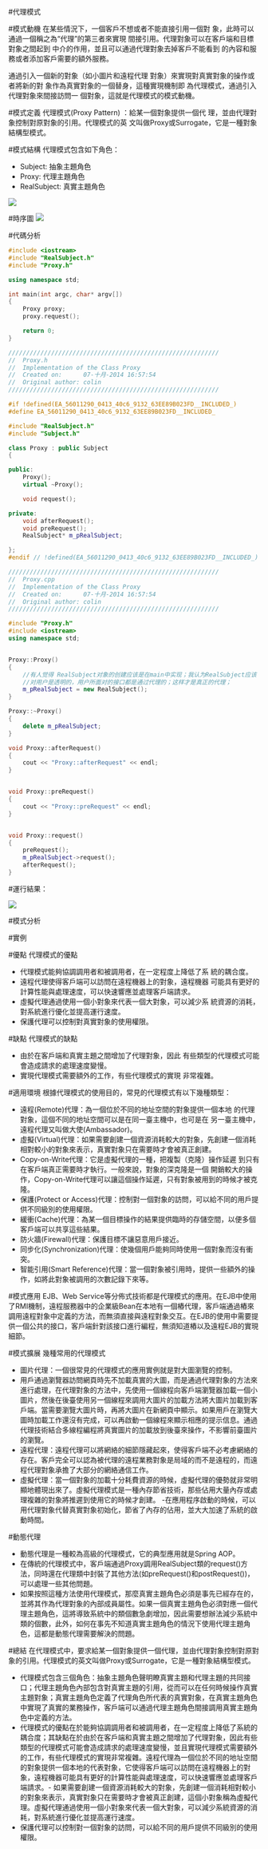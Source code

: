 #代理模式

#模式動機
在某些情況下，一個客戶不想或者不能直接引用一個對 象，此時可以通過一個稱之為“代理”的第三者來實現 間接引用。代理對象可以在客戶端和目標對象之間起到 中介的作用，並且可以通過代理對象去掉客戶不能看到 的內容和服務或者添加客戶需要的額外服務。

通過引入一個新的對象（如小圖片和遠程代理 對象）來實現對真實對象的操作或者將新的對 象作為真實對象的一個替身，這種實現機制即 為代理模式，通過引入代理對象來間接訪問一 個對象，這就是代理模式的模式動機。


#模式定義
代理模式(Proxy Pattern) ：給某一個對象提供一個代 理，並由代理對象控制對原對象的引用。代理模式的英 文叫做Proxy或Surrogate，它是一種對象結構型模式。


#模式結構
代理模式包含如下角色：

- Subject: 抽象主題角色
- Proxy: 代理主題角色
- RealSubject: 真實主題角色

![](../_static/Proxy.jpg)


#時序圖
![](../_static/seq_Proxy.jpg)

#代碼分析
```cpp
#include <iostream>
#include "RealSubject.h"
#include "Proxy.h"

using namespace std;

int main(int argc, char* argv[])
{
    Proxy proxy;
    proxy.request();

    return 0;
}
```

```cpp
///////////////////////////////////////////////////////////
//  Proxy.h
//  Implementation of the Class Proxy
//  Created on:      07-十月-2014 16:57:54
//  Original author: colin
///////////////////////////////////////////////////////////

#if !defined(EA_56011290_0413_40c6_9132_63EE89B023FD__INCLUDED_)
#define EA_56011290_0413_40c6_9132_63EE89B023FD__INCLUDED_

#include "RealSubject.h"
#include "Subject.h"

class Proxy : public Subject
{

public:
    Proxy();
    virtual ~Proxy();

    void request();

private:
    void afterRequest();
    void preRequest();
    RealSubject* m_pRealSubject;

};
#endif // !defined(EA_56011290_0413_40c6_9132_63EE89B023FD__INCLUDED_)
```

```cpp
///////////////////////////////////////////////////////////
//  Proxy.cpp
//  Implementation of the Class Proxy
//  Created on:      07-十月-2014 16:57:54
//  Original author: colin
///////////////////////////////////////////////////////////

#include "Proxy.h"
#include <iostream>
using namespace std;


Proxy::Proxy()
{
    //有人觉得 RealSubject对象的创建应该是在main中实现；我认为RealSubject应该
    //对用户是透明的，用户所面对的接口都是通过代理的；这样才是真正的代理；
    m_pRealSubject = new RealSubject();
}

Proxy::~Proxy()
{
    delete m_pRealSubject;
}

void Proxy::afterRequest()
{
    cout << "Proxy::afterRequest" << endl;
}


void Proxy::preRequest()
{
    cout << "Proxy::preRequest" << endl;
}


void Proxy::request()
{
    preRequest();
    m_pRealSubject->request();
    afterRequest();
}
```
#運行結果：

![](../_static/Proxy_run.jpg)

#模式分析

#實例

#優點
代理模式的優點

- 代理模式能夠協調調用者和被調用者，在一定程度上降低了系 統的耦合度。
- 遠程代理使得客戶端可以訪問在遠程機器上的對象，遠程機器 可能具有更好的計算性能與處理速度，可以快速響應並處理客戶端請求。
- 虛擬代理通過使用一個小對象來代表一個大對象，可以減少系 統資源的消耗，對系統進行優化並提高運行速度。
- 保護代理可以控制對真實對象的使用權限。



#缺點
代理模式的缺點

- 由於在客戶端和真實主題之間增加了代理對象，因此 有些類型的代理模式可能會造成請求的處理速度變慢。
- 實現代理模式需要額外的工作，有些代理模式的實現 非常複雜。


#適用環境
根據代理模式的使用目的，常見的代理模式有以下幾種類型：

- 遠程(Remote)代理：為一個位於不同的地址空間的對象提供一個本地 的代理對象，這個不同的地址空間可以是在同一臺主機中，也可是在 另一臺主機中，遠程代理又叫做大使(Ambassador)。
- 虛擬(Virtual)代理：如果需要創建一個資源消耗較大的對象，先創建一個消耗相對較小的對象來表示，真實對象只在需要時才會被真正創建。
- Copy-on-Write代理：它是虛擬代理的一種，把複製（克隆）操作延遲 到只有在客戶端真正需要時才執行。一般來說，對象的深克隆是一個 開銷較大的操作，Copy-on-Write代理可以讓這個操作延遲，只有對象被用到的時候才被克隆。
- 保護(Protect or Access)代理：控制對一個對象的訪問，可以給不同的用戶提供不同級別的使用權限。
- 緩衝(Cache)代理：為某一個目標操作的結果提供臨時的存儲空間，以便多個客戶端可以共享這些結果。
- 防火牆(Firewall)代理：保護目標不讓惡意用戶接近。
- 同步化(Synchronization)代理：使幾個用戶能夠同時使用一個對象而沒有衝突。
- 智能引用(Smart Reference)代理：當一個對象被引用時，提供一些額外的操作，如將此對象被調用的次數記錄下來等。


#模式應用
EJB、Web Service等分佈式技術都是代理模式的應用。在EJB中使用了RMI機制，遠程服務器中的企業級Bean在本地有一個樁代理，客戶端通過樁來調用遠程對象中定義的方法，而無須直接與遠程對象交互。在EJB的使用中需要提供一個公共的接口，客戶端針對該接口進行編程，無須知道樁以及遠程EJB的實現細節。


#模式擴展
幾種常用的代理模式

- 圖片代理：一個很常見的代理模式的應用實例就是對大圖瀏覽的控制。
- 用戶通過瀏覽器訪問網頁時先不加載真實的大圖，而是通過代理對象的方法來進行處理，在代理對象的方法中，先使用一個線程向客戶端瀏覽器加載一個小圖片，然後在後臺使用另一個線程來調用大圖片的加載方法將大圖片加載到客戶端。當需要瀏覽大圖片時，再將大圖片在新網頁中顯示。如果用戶在瀏覽大圖時加載工作還沒有完成，可以再啟動一個線程來顯示相應的提示信息。通過代理技術結合多線程編程將真實圖片的加載放到後臺來操作，不影響前臺圖片的瀏覽。
- 遠程代理：遠程代理可以將網絡的細節隱藏起來，使得客戶端不必考慮網絡的存在。客戶完全可以認為被代理的遠程業務對象是局域的而不是遠程的，而遠程代理對象承擔了大部分的網絡通信工作。
- 虛擬代理：當一個對象的加載十分耗費資源的時候，虛擬代理的優勢就非常明顯地體現出來了。虛擬代理模式是一種內存節省技術，那些佔用大量內存或處理複雜的對象將推遲到使用它的時候才創建。
-在應用程序啟動的時候，可以用代理對象代替真實對象初始化，節省了內存的佔用，並大大加速了系統的啟動時間。

#動態代理

- 動態代理是一種較為高級的代理模式，它的典型應用就是Spring AOP。
- 在傳統的代理模式中，客戶端通過Proxy調用RealSubject類的request()方法，同時還在代理類中封裝了其他方法(如preRequest()和postRequest())，可以處理一些其他問題。
- 如果按照這種方法使用代理模式，那麼真實主題角色必須是事先已經存在的，並將其作為代理對象的內部成員屬性。如果一個真實主題角色必須對應一個代理主題角色，這將導致系統中的類個數急劇增加，因此需要想辦法減少系統中類的個數，此外，如何在事先不知道真實主題角色的情況下使用代理主題角色，這都是動態代理需要解決的問題。

#總結
在代理模式中，要求給某一個對象提供一個代理，並由代理對象控制對原對象的引用。代理模式的英文叫做Proxy或Surrogate，它是一種對象結構型模式。
- 代理模式包含三個角色：抽象主題角色聲明瞭真實主題和代理主題的共同接口；代理主題角色內部包含對真實主題的引用，從而可以在任何時候操作真實主題對象；真實主題角色定義了代理角色所代表的真實對象，在真實主題角色中實現了真實的業務操作，客戶端可以通過代理主題角色間接調用真實主題角色中定義的方法。
- 代理模式的優點在於能夠協調調用者和被調用者，在一定程度上降低了系統的耦合度；其缺點在於由於在客戶端和真實主題之間增加了代理對象，因此有些類型的代理模式可能會造成請求的處理速度變慢，並且實現代理模式需要額外的工作，有些代理模式的實現非常複雜。遠程代理為一個位於不同的地址空間的對象提供一個本地的代表對象，它使得客戶端可以訪問在遠程機器上的對象，遠程機器可能具有更好的計算性能與處理速度，可以快速響應並處理客戶端請求。- 如果需要創建一個資源消耗較大的對象，先創建一個消耗相對較小的對象來表示，真實對象只在需要時才會被真正創建，這個小對象稱為虛擬代理。虛擬代理通過使用一個小對象來代表一個大對象，可以減少系統資源的消耗，對系統進行優化並提高運行速度。
- 保護代理可以控制對一個對象的訪問，可以給不同的用戶提供不同級別的使用權限。

